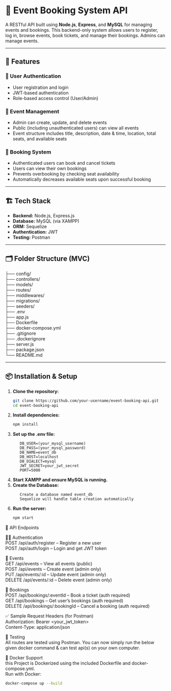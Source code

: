 # 🎉 Event Booking System API  

A RESTful API built using **Node.js**, **Express**, and **MySQL** for managing events and bookings. This backend-only system allows users to register, log in, browse events, book tickets, and manage their bookings. Admins can manage events.  

---  

## 🚀 Features  

### 👤 User Authentication  
- User registration and login  
- JWT-based authentication  
- Role-based access control (User/Admin)  

### 📅 Event Management  
- Admin can create, update, and delete events  
- Public (including unauthenticated users) can view all events  
- Event structure includes title, description, date & time, location, total seats, and available seats  

### 🎫 Booking System  
- Authenticated users can book and cancel tickets  
- Users can view their own bookings  
- Prevents overbooking by checking seat availability  
- Automatically decreases available seats upon successful booking  

---  
 
## 🏗️ Tech Stack  

- **Backend:** Node.js, Express.js  
- **Database:** MySQL (via XAMPP)  
- **ORM:** Sequelize   
- **Authentication:** JWT  
- **Testing:** Postman  

---  

## 🗂️ Folder Structure (MVC)  
├── config/  
├── controllers/  
├── models/  
├── routes/  
├── middlewares/  
├── migrations/  
├── seeders/  
├── .env  
├── app.js  
├── Dockerfile  
├── docker-compose.yml  
├── .gitignore  
├── .dockerignore  
├── server.js  
├── package.json  
└── README.md  

---

## 📦 Installation & Setup

1. **Clone the repository:**  
   ```bash  
   git clone https://github.com/your-username/event-booking-api.git  
   cd event-booking-api  
2. **Install dependencies:**  
   ```bash
   npm install  
3. **Set up the .env file:**  
   ```MYSQL_PORT=(mysql_port[usually-3306])  
      DB_USER=(your_mysql_username)  
      DB_PASS=(your_mysql_password)  
      DB_NAME=event_db  
      DB_HOST=localhost  
      DB_DIALECT=mysql  
      JWT_SECRET=your_jwt_secret  
      PORT=5000  
4. **Start XAMPP and ensure MySQL is running.**  
5. **Create the Database:**  
   ```Open phpMyAdmin  
      Create a database named event_db  
      Sequelize will handle table creation automatically  
6. **Run the server:**  
   ```bash
   npm start

🔌 API Endpoints  

🧑‍💼 Authentication   
POST /api/auth/register – Register a new user  
POST /api/auth/login – Login and get JWT token  

📅 Events  
GET /api/events – View all events (public)  
POST /api/events – Create event (admin only)  
PUT /api/events/:id – Update event (admin only)  
DELETE /api/events/:id – Delete event (admin only)  

🎫 Bookings  
POST /api/bookings/:eventId – Book a ticket (auth required)  
GET /api/bookings – Get user’s bookings (auth required)  
DELETE /api/bookings/:bookingId – Cancel a booking (auth required)  

✅ Sample Request Headers (for Postman)    
Authorization: Bearer <your_jwt_token>  
Content-Type: application/json  

🧪 Testing  
All routes are tested using Postman. You can now simply run the below given docker command & can test api(s) on your own computer.   

🐳 Docker Support  
this Project is Dockerized using the included Dockerfile and docker-compose.yml.  
Run with Docker:  
  ```bash
  docker-compose up --build
